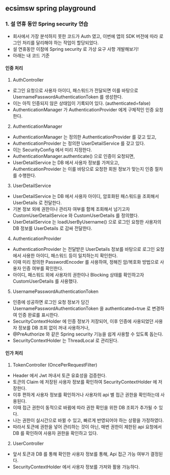 ## ecsimsw spring playground

### 1. 설 연휴 동안 Spring security 연습
- 회사에서 가장 분석하지 못한 코드가 Auth 였고, 이번에 앱의 SDK 버전에 따라 로그인 처리를 달리해야 하는 작업이 할당되었다.
- 설 연휴동안 이참에 Spring security 로 가상 요구 사항 개발해보기!
- 아래는 내 코드 기준

#### 인증 처리

1. AuthController
- 로그인 요청으로 사용자 아이디, 패스워드가 전달되면 이를 바탕으로 UsernamePasswordAuthenticationToken 를 생성한다.
- 이는 아직 인증되지 않은 상태임이 기록되어 있다. (authenticated=false)
- AuthenticationManager 가 AuthenticationProvider 에게 구체적인 인증 요청한다.

2. AuthenticationManager
- AuthenticationManager 는 정의한 AuthenticationProvider 를 갖고 있고,
- AuthenticationProvider 는 정의한 UserDetailService 를 갖고 있다.
- 이는 SecurityConfig 에서 미리 지정한다.
- AuthenticationManager.authenticate() 으로 인증이 요청되면,
- UserDetailService 는 DB 에서 사용자 정보를 가져오고, AuthenticationProvider 는 이를 바탕으로 요청한 회원 정보가 맞는지 인증 절차를 수행한다.

 3. UserDetailService
- UserDetailService 는 DB 에서 사용자 아이디, 암호화된 패스워드을 조회해서 UserDetails 로 전달한다.
- 기본 정보 외에 권한이나 관리자 여부를 함께 조회해서 넘기고자 CustomUserDetailService 와 CustomUserDetails 를 정의했다.
- UserDetailService 는 loadUserByUsername() 으로 로그인 요청한 사용자의 DB 정보를 UserDetails 로 감싸 전달한다.

 4. AuthenticationProvider
- AuthenticationProvider 는 전달받은 UserDetails 정보를 바탕으로 로그인 요청에서 사용한 아이디, 패스워드 등이 일치하는지 확인한다.
- 이때 미리 정의한 PasswordEncoder 를 사용하여, 정해진 암/복호화 방법으로 사용자 인증 여부를 확인한다.
- 아이디, 패스워드 외에 사용자의 권한이나 Blocking 상태를 확인하고자 CustomUserDetails 를 사용했다.

5. UsernamePasswordAuthenticationToken
- 인증에 성공하면 로그인 요청 정보가 담긴 UsernamePasswordAuthenticationToken 을 authenticated=true 로 변경하여 인증 완료를 표시한다.
- SecurityContextHolder 에 인증 정보가 저장되어, 이후 인증에 사용되었던 사용자 정보를 DB 조회 없이 꺼내 사용하거나,
- @PreAuthorize 와 같은 Spring security 기능을 쉽게 사용할 수 있도록 돕는다.
- SecurityContextHolder 는 ThreadLocal 로 관리된다.

#### 인가 처리
1. TokenController (OncePerRequestFilter)
- Header 에서 Jwt 꺼내서 토큰 유효성을 검증한다.
- 토큰의 Claim 에 저장된 사용자 정보를 확인하여 SecurityContextHolder 에 저장한다.
- 이후 편하게 사용자 정보를 확인하거나 사용자의 api 별 접근 권한을 확인하는데 사용된다.
- 이때 접근 권한이 동적으로 바뀜에 따라 권한 확인을 위한 DB 조회가 추가될 수 있다.
- 나는 권한이 실시간으로 바뀔 수 있고, 빠르게 반영되어야 하는 상황을 가정하였다.
- 따라서 토큰에 권한을 넣어 관리하는 것이 아닌, 매번 권한이 제한된 api 요청에서 DB 를 확인하여 사용자 권한을 확인하고 있다.

2. UserController
- 앞서 토큰과 DB 를 통해 확인한 사용자 정보를 통해, Api 접근 가능 여부가 결정된다.
- SecurityContextHolder 에서 사용자 정보를 가져와 활용 가능하다.
